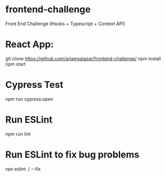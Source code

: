# frontend-challenge
Front End Challenge (Hooks + Typescript + Context API)

# React App:
git clone https://github.com/ariamsalazar/frontend-challenge/
npm install 
npm start


# Cypress Test
npm run cypress:open

# Run ESLint 
npm run lint

# Run ESLint to fix bug problems 
npx eslint ./ --fix

